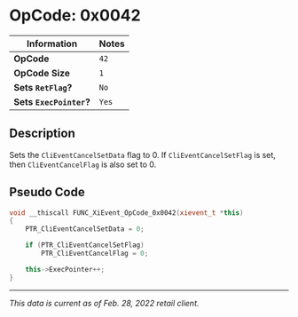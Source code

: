 # OpCode: 0x0042

| Information               | Notes |
|---                        |---    |
| **OpCode**                | `42`  |
| **OpCode Size**           | `1`   |
| **Sets `RetFlag`?**       | `No`  |
| **Sets `ExecPointer`?**   | `Yes` |

## Description

Sets the `CliEventCancelSetData` flag to 0. If `CliEventCancelSetFlag` is set, then `CliEventCancelFlag` is also set to 0.

## Pseudo Code

```cpp
void __thiscall FUNC_XiEvent_OpCode_0x0042(xievent_t *this)
{
    PTR_CliEventCancelSetData = 0;

    if (PTR_CliEventCancelSetFlag)
        PTR_CliEventCancelFlag = 0;

    this->ExecPointer++;
}
```

---

_This data is current as of Feb. 28, 2022 retail client._